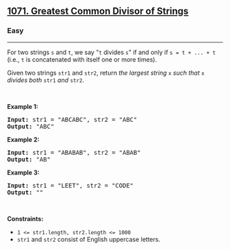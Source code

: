 <h2><a href="https://leetcode.com/problems/greatest-common-divisor-of-strings/">1071. Greatest Common Divisor of Strings</a></h2><h3>Easy</h3><hr><div style="user-select: auto;"><p style="user-select: auto;">For two strings <code style="user-select: auto;">s</code> and <code style="user-select: auto;">t</code>, we say "<code style="user-select: auto;">t</code> divides <code style="user-select: auto;">s</code>" if and only if <code style="user-select: auto;">s = t + ... + t</code> (i.e., <code style="user-select: auto;">t</code> is concatenated with itself one or more times).</p>

<p style="user-select: auto;">Given two strings <code style="user-select: auto;">str1</code> and <code style="user-select: auto;">str2</code>, return <em style="user-select: auto;">the largest string </em><code style="user-select: auto;">x</code><em style="user-select: auto;"> such that </em><code style="user-select: auto;">x</code><em style="user-select: auto;"> divides both </em><code style="user-select: auto;">str1</code><em style="user-select: auto;"> and </em><code style="user-select: auto;">str2</code>.</p>

<p style="user-select: auto;">&nbsp;</p>
<p style="user-select: auto;"><strong style="user-select: auto;">Example 1:</strong></p>

<pre style="user-select: auto;"><strong style="user-select: auto;">Input:</strong> str1 = "ABCABC", str2 = "ABC"
<strong style="user-select: auto;">Output:</strong> "ABC"
</pre>

<p style="user-select: auto;"><strong style="user-select: auto;">Example 2:</strong></p>

<pre style="user-select: auto;"><strong style="user-select: auto;">Input:</strong> str1 = "ABABAB", str2 = "ABAB"
<strong style="user-select: auto;">Output:</strong> "AB"
</pre>

<p style="user-select: auto;"><strong style="user-select: auto;">Example 3:</strong></p>

<pre style="user-select: auto;"><strong style="user-select: auto;">Input:</strong> str1 = "LEET", str2 = "CODE"
<strong style="user-select: auto;">Output:</strong> ""
</pre>

<p style="user-select: auto;">&nbsp;</p>
<p style="user-select: auto;"><strong style="user-select: auto;">Constraints:</strong></p>

<ul style="user-select: auto;">
	<li style="user-select: auto;"><code style="user-select: auto;">1 &lt;= str1.length, str2.length &lt;= 1000</code></li>
	<li style="user-select: auto;"><code style="user-select: auto;">str1</code> and <code style="user-select: auto;">str2</code> consist of English uppercase letters.</li>
</ul>
</div>